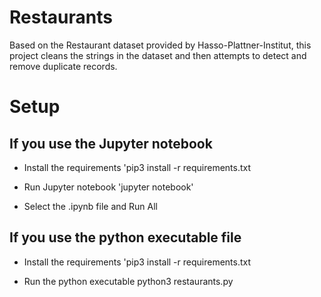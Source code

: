 # Restaurants

Based on the Restaurant dataset provided by Hasso-Plattner-Institut, this project cleans the strings in the dataset and then attempts to detect and remove duplicate records.

# Setup
## If you use the Jupyter notebook
- Install the requirements
    'pip3 install -r requirements.txt
    
 - Run Jupyter notebook
    'jupyter notebook'
    
 - Select the .ipynb file and Run All
 
 ## If you use the python executable file
- Install the requirements
    'pip3 install -r requirements.txt
    
- Run the python executable
    python3 restaurants.py
